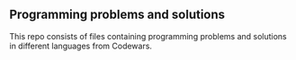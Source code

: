 ## Programming problems and solutions

This repo consists of files containing programming problems and solutions in different languages from Codewars.
